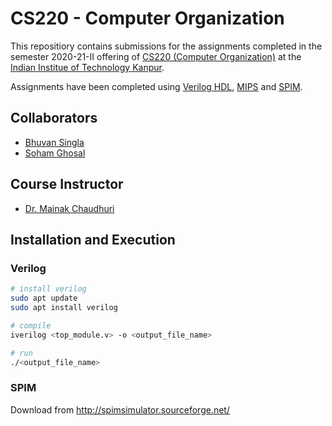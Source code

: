 # CS220 - Computer Organization

This repositiory contains submissions for the assignments completed in the semester 2020-21-II offering of [CS220 (Computer Organization)](https://www.cse.iitk.ac.in/pages/CS220.html) at the [Indian Institue of Technology Kanpur](https://iitk.ac.in/).

Assignments have been completed using [Verilog HDL](https://en.wikipedia.org/wiki/Verilog), [MIPS](https://en.wikipedia.org/wiki/MIPS_architecture) and [SPIM](https://en.wikipedia.org/wiki/SPIM).

## Collaborators
- [Bhuvan Singla](https://github.com/bhuvansingla)
- [Soham Ghosal](https://github.com/soham1192k)

## Course Instructor 
- [Dr. Mainak Chaudhuri](https://www.cse.iitk.ac.in/users/mainakc/)

## Installation and Execution
### Verilog 
```bash
# install verilog
sudo apt update  
sudo apt install verilog

# compile
iverilog <top_module.v> -o <output_file_name>

# run
./<output_file_name>
```
### SPIM
Download from http://spimsimulator.sourceforge.net/

